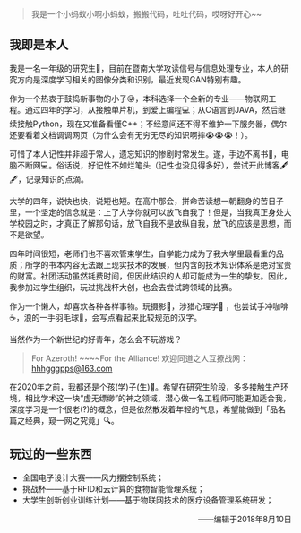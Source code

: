 > 我是一个小蚂蚁小啊小蚂蚁，搬搬代码，吐吐代码，哎呀好开心~~

## 我即是本人

我是一名一年级的研究生👶，目前在暨南大学攻读信号与信息处理专业，本人的研究方向是深度学习相关的图像分类和识别，最近发现GAN特别有趣。

作为一个热衷于鼓捣新事物的小子😜，本科选择一个全新的专业——物联网工程。通过四年的学习，从接触单片机，到爱上编程💻；从C语言到JAVA，然后继续接触Python，现在又准备看懂C++；不经意间还不得不维护一下服务器，偶尔还要看着文档调调网页（为什么会有无穷无尽的知识啊摔😭😭😭！）。

可惜了本人记性并非超于常人，遗忘知识的惨剧时常发生。遂，手边不离书📔，电脑不断网💻。俗话说，好记性不如烂笔头（记性也没见得多好），尝试开此博客🖋🖋，记录知识的点滴。

大学的四年，说快也快，说短也短。在高中那会，拼命苦读想一朝翻身的苦日子里，一个坚定的信念就是：上了大学你就可以放飞自我了！但是，当我真正身处大学校园之时，才真正了解那句话，放飞自我不是放纵自我，放飞的应该是思想，而不是欲望。

四年时间很短，老师们也不喜欢管束学生，自学能力成为了我大学里最看重的品质；所学的书本内容无法跟上现实技术的发展，但内含的技术知识体系是绝对宝贵的财富。社团活动虽然耗费时间，但因此结识的人却可能成为一生的挚友。因此，我参加过学生组织，玩过挑战杯大创，也会去尝试跨领域的比赛。

作为一个懒人，却喜欢各种各样事物。玩摄影📸，涉猎心理学🤝 ，也尝试手冲咖啡☕️，浪的一手羽毛球🏸，会写点看起来比较规范的汉字。

当然作为一个新世纪的好青年，怎么会不玩游戏？

> For Azeroth! ~~~~For the Alliance!   欢迎同道之人互撩战网：hhhgggpps@163.com

在2020年之前，我都还是个孩(学)子(生)👦。希望在研究生阶段，多多接触生产环境，相比学术这一块“虚无缥缈”的神之领域，潜心做一名工程师可能更加适合我，深度学习是一个很老(?)的概念，但是依然散发着年轻的气息，希望能做到「品名篇之经典，窥一网之究竟」🔍。

## 玩过的一些东西

- 全国电子设计大赛——风力摆控制系统；
- 挑战杯——基于RFID和云计算的食物智能管理系统；
- 大学生创新创业训练计划——基于物联网技术的医疗设备管理系统研发；

<p align="right">——编辑于2018年8月10日</p>
